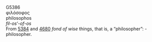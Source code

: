 G5386  
φιλόσοφος  
philosophos  
*fil-os‘-of-os*  
From [5384](g5384) and [4680](g4680) *fond* *of* *wise* things, that is,
a “philosopher”: - philosopher.  
